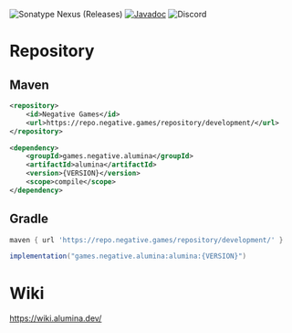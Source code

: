 ![Sonatype Nexus (Releases)](https://img.shields.io/nexus/r/games.negative.alumina/alumina?server=https%3A%2F%2Frepo.negative.games&nexusVersion=3&logo=sonatype&label=version)
[![Javadoc](https://img.shields.io/badge/JavaDoc-Online-green)](https://jd.alumina.dev) ![Discord](https://img.shields.io/discord/822346437240815656?logo=discord&label=discord)

# Repository
## Maven

```xml
<repository>
    <id>Negative Games</id>
    <url>https://repo.negative.games/repository/development/</url>
</repository>
```

```xml
<dependency>
    <groupId>games.negative.alumina</groupId>
    <artifactId>alumina</artifactId>
    <version>{VERSION}</version>
    <scope>compile</scope>
</dependency>
```

## Gradle
```groovy
maven { url 'https://repo.negative.games/repository/development/' }
```

```groovy
implementation("games.negative.alumina:alumina:{VERSION}")
```

# Wiki
https://wiki.alumina.dev/
